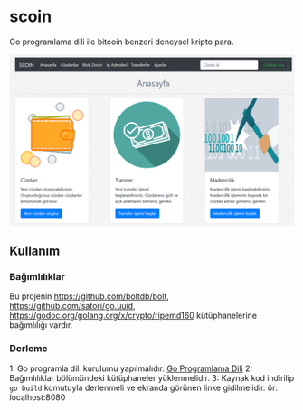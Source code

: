 # scoin
Go programlama dili ile bitcoin benzeri deneysel kripto para.

![pic](https://github.com/mehmetkesik/scoin/blob/master/html/foto/pic.png)

## Kullanım

### Bağımlılıklar
Bu projenin https://github.com/boltdb/bolt, https://github.com/satori/go.uuid, https://godoc.org/golang.org/x/crypto/ripemd160 kütüphanelerine bağımlılığı vardır.

### Derleme
1: Go programla dili kurulumu yapılmalıdır. [Go Programlama Dili](https://golang.org/dl/)
2: Bağımlılıklar bölümündeki kütüphaneler yüklenmelidir.
3: Kaynak kod indirilip `go build` komutuyla derlenmeli ve ekranda görünen linke gidilmelidir. ör: localhost:8080
